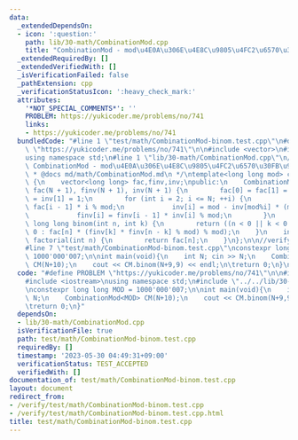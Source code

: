 ```yaml
---
data:
  _extendedDependsOn:
  - icon: ':question:'
    path: lib/30-math/CombinationMod.cpp
    title: "CombinationMod - mod\u4E0A\u306E\u4E8C\u9805\u4FC2\u6570\u30FB\u968E\u4E57"
  _extendedRequiredBy: []
  _extendedVerifiedWith: []
  _isVerificationFailed: false
  _pathExtension: cpp
  _verificationStatusIcon: ':heavy_check_mark:'
  attributes:
    '*NOT_SPECIAL_COMMENTS*': ''
    PROBLEM: https://yukicoder.me/problems/no/741
    links:
    - https://yukicoder.me/problems/no/741
  bundledCode: "#line 1 \"test/math/CombinationMod-binom.test.cpp\"\n#define PROBLEM\
    \ \"https://yukicoder.me/problems/no/741\"\n\n#include <vector>\n#include <iostream>\n\
    using namespace std;\n#line 1 \"lib/30-math/CombinationMod.cpp\"\n/*\n * @title\
    \ CombinationMod - mod\u4E0A\u306E\u4E8C\u9805\u4FC2\u6570\u30FB\u968E\u4E57\n\
    \ * @docs md/math/CombinationMod.md\n */\ntemplate<long long mod> class CombinationMod\
    \ {\n    vector<long long> fac,finv,inv;\npublic:\n    CombinationMod(int N) :\
    \ fac(N + 1), finv(N + 1), inv(N + 1) {\n        fac[0] = fac[1] = finv[0] = finv[1]\
    \ = inv[1] = 1;\n        for (int i = 2; i <= N; ++i) {\n            fac[i] =\
    \ fac[i - 1] * i % mod;\n            inv[i] = mod - inv[mod%i] * (mod / i) % mod;\n\
    \            finv[i] = finv[i - 1] * inv[i] % mod;\n        }\n    }\n    inline\
    \ long long binom(int n, int k) {\n        return ((n < 0 || k < 0 || n < k) ?\
    \ 0 : fac[n] * (finv[k] * finv[n - k] % mod) % mod);\n    }\n    inline long long\
    \ factorial(int n) {\n        return fac[n];\n    }\n};\n\n//verify https://atcoder.jp/contests/abc021/tasks/abc021_d\n\
    #line 7 \"test/math/CombinationMod-binom.test.cpp\"\nconstexpr long long MOD =\
    \ 1000'000'007;\n\nint main(void){\n    int N; cin >> N;\n    CombinationMod<MOD>\
    \ CM(N+10);\n    cout << CM.binom(N+9,9) << endl;\n\treturn 0;\n}\n"
  code: "#define PROBLEM \"https://yukicoder.me/problems/no/741\"\n\n#include <vector>\n\
    #include <iostream>\nusing namespace std;\n#include \"../../lib/30-math/CombinationMod.cpp\"\
    \nconstexpr long long MOD = 1000'000'007;\n\nint main(void){\n    int N; cin >>\
    \ N;\n    CombinationMod<MOD> CM(N+10);\n    cout << CM.binom(N+9,9) << endl;\n\
    \treturn 0;\n}"
  dependsOn:
  - lib/30-math/CombinationMod.cpp
  isVerificationFile: true
  path: test/math/CombinationMod-binom.test.cpp
  requiredBy: []
  timestamp: '2023-05-30 04:49:31+09:00'
  verificationStatus: TEST_ACCEPTED
  verifiedWith: []
documentation_of: test/math/CombinationMod-binom.test.cpp
layout: document
redirect_from:
- /verify/test/math/CombinationMod-binom.test.cpp
- /verify/test/math/CombinationMod-binom.test.cpp.html
title: test/math/CombinationMod-binom.test.cpp
---
```

